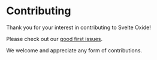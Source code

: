 # Contributing

Thank you for your interest in contributing to Svelte Oxide!

Please check out our [good first issues](https://github.com/a-rustacean/svelte-oxide/contribute).

We welcome and appreciate any form of contributions.

